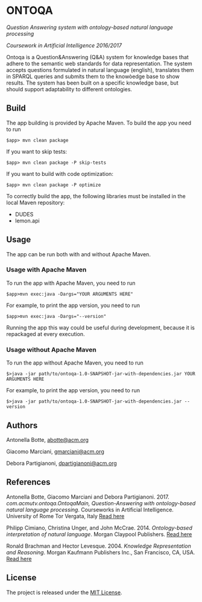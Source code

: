 # ONTOQA

*Question Answering system with ontology-based natural language processing*

*Coursework in Artificial Intelligence 2016/2017*

Ontoqa is a Question&Answering (Q&A) system for knowledge bases that adhere to the semantic web standards for data representation.
The system accepts questions formulated in natural language (english), translates them in SPARQL queries and submits them to the knowòedge base to show results.
The system has been built on a specific knowledge base, but should support adaptability to different ontologies.


## Build
The app building is provided by Apache Maven. To build the app you need to run

    $app> mvn clean package

If you want to skip tests:

    $app> mvn clean package -P skip-tests

If you want to build with code optimization:

    $app> mvn clean package -P optimize
    
To correctly build the app, the following libraries must be installed in the local Maven repository:
 
* DUDES
* lemon.api


## Usage
The app can be run both with and without Apache Maven.


### Usage with Apache Maven
To run the app with Apache Maven, you need to run

    $app>mvn exec:java -Dargs="YOUR ARGUMENTS HERE"

For example, to print the app version, you need to run

    $app>mvn exec:java -Dargs="--version"

Running the app this way could be useful during development,
because it is repackaged at every execution.


### Usage without Apache Maven    
To run the app without Apache Maven, you need to run

    $>java -jar path/to/ontoqa-1.0-SNAPSHOT-jar-with-dependencies.jar YOUR ARGUMENTS HERE

For example, to print the app version, you need to run

    $>java -jar path/to/ontoqa-1.0-SNAPSHOT-jar-with-dependencies.jar --version


## Authors
Antonella Botte, [abotte@acm.org](mailto:abotte@acm.org)

Giacomo Marciani, [gmarciani@acm.org](mailto:gmarciani@acm.org)

Debora Partigianoni, [dpartigianoni@acm.org](mailto:dpartigianoni@acm.org)


## References
Antonella Botte, Giacomo Marciani and Debora Partigianoni. 2017. *com.acmutv.ontoqa.OntoqaMain, Question-Answering with ontology-based natural language processing*. Courseworks in Artificial Intelligence. University of Rome Tor Vergata, Italy [Read here](https://gmarciani.com)

Philipp Cimiano, Christina Unger, and John McCrae. 2014. *Ontology-based interpretation of natural language*. Morgan Claypool Publishers. [Read here](http://www.morganclaypool.com/doi/abs/10.2200/S00561ED1V01Y201401HLT024?journalCode=hlt)

Ronald Brachman and Hector Levesque. 2004. *Knowledge Representation and Reasoning*. Morgan Kaufmann Publishers Inc., San Francisco, CA, USA. [Read here](http://dl.acm.org/citation.cfm?id=975621)


## License
The project is released under the [MIT License](https://opensource.org/licenses/MIT).
